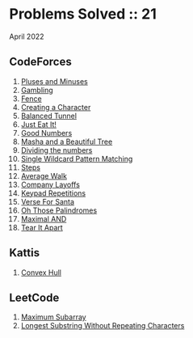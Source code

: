 # Problems Solved :: 21
April 2022

CodeForces
-----------------
1. [Pluses and Minuses](https://codeforces.com/contest/1373/problem/C)
1. [Gambling](https://codeforces.com/contest/1038/problem/C)
1. [Fence](https://codeforces.com/problemset/problem/1422/A)
1. [Creating a Character](https://codeforces.com/contest/1217/problem/A)
1. [Balanced Tunnel](https://codeforces.com/contest/1237/problem/B)
1. [Just Eat It!](https://codeforces.com/contest/1285/problem/B)
1. [Good Numbers](https://codeforces.com/contest/1249/problem/C1)
1. [Masha and a Beautiful Tree](https://codeforces.com/contest/1741/problem/D)
1. [Dividing the numbers](https://codeforces.com/contest/899/problem/C)
1. [Single Wildcard Pattern Matching](https://codeforces.com/contest/1023/problem/A)
1. [Steps](https://codeforces.com/contest/152/problem/B)
1. [Average Walk](https://codeforces.com/gym/104120/problem/A)
1. [Company Layoffs](https://codeforces.com/gym/104120/problem/C)
1. [Keypad Repetitions](https://codeforces.com/gym/104120/problem/K)
1. [Verse For Santa](https://codeforces.com/contest/1279/problem/B)
1. [Oh Those Palindromes](https://codeforces.com/contest/1063/problem/A)
1. [Maximal AND](https://codeforces.com/contest/1669/problem/H)
1. [Tear It Apart](https://codeforces.com/contest/1821/problem/C)

Kattis
-----------------
1. [Convex Hull](https://open.kattis.com/problems/convexhull)

LeetCode
-----------------
1. [Maximum Subarray](https://leetcode.com/problems/maximum-subarray/)
1. [Longest Substring Without Repeating Characters](https://leetcode.com/problems/longest-substring-without-repeating-characters/description/)
